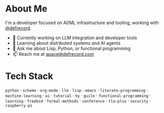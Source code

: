 

# About Me

I'm a developer focused on AI/ML infrastructure and tooling, working with [@defrecord](https://github.com/defrecord).

-   🔭 Currently working on LLM integration and developer tools
-   🌱 Learning about distributed systems and AI agents
-   💬 Ask me about Lisp, Python, or functional programming
-   📫 Reach me at [apace@defrecord.com](mailto:apace@defrecord.com)


# Tech Stack

`python` · `scheme` · `org-mode` · `llm` · `lisp` · `emacs` · `literate-programming` · `machine-learning` · `ai` · `tutorial` · `hy` · `guile` · `functional-programming` · `learning` · `freebsd` · `formal-methods` · `conference` · `tla-plus` · `security` · `raspberry-pi`

